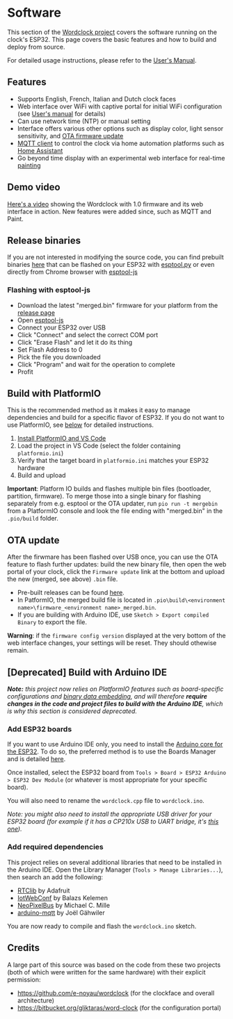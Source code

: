 # Software

This section of the [Wordclock project](../README.md) covers the software running on the clock's ESP32. This page covers the basic features and how to build and deploy from source.

For detailed usage instructions, please refer to the [User's Manual](UsersManual.md).

## Features

- Supports English, French, Italian and Dutch clock faces
- Web interface over WiFi with captive portal for initial WiFi configuration (see [User's manual](UsersManual.md) for details)
- Can use network time (NTP) or manual setting
- Interface offers various other options such as display color, light sensor sensitivity, and [OTA firmware update](#ota-update)
- [MQTT client](UsersManual.md#mqtt-client) to control the clock via home automation platforms such as [Home Assistant](https://www.home-assistant.io/)
- Go beyond time display with an experimental web interface for real-time [painting](UsersManual.md#paint)


## Demo video

[Here's a video](https://youtu.be/WF_X5soabm0) showing the Wordclock with 1.0 firmware and its web interface in action. New features were added since, such as MQTT and Paint.

## Release binaries

If you are not interested in modifying the source code, you can find prebuilt binaries [here](https://github.com/t0mg/wordclock/releases) that can be flashed on your ESP32 with [esptool.py](https://docs.espressif.com/projects/esptool/en/latest/esp32/esptool/flashing-firmware.html) or even directly from Chrome browser with [esptool-js](https://espressif.github.io/esptool-js/)

### Flashing with esptool-js

- Download the latest "merged.bin" firmware for your platform from the [release page](https://github.com/t0mg/wordclock/releases)
- Open [esptool-js](https://espressif.github.io/esptool-js/)
- Connect your ESP32 over USB
- Click "Connect" and select the correct COM port
- Click "Erase Flash" and let it do its thing
- Set Flash Address to 0
- Pick the file you downloaded
- Click "Program" and wait for the operation to complete
- Profit

## Build with PlatformIO

This is the recommended method as it makes it easy to manage dependencies and build for a specific flavor of ESP32. If you do not want to use PlatformIO, see [below](#deprecated-build-with-arduino-ide) for detailed instructions.

1. [Install PlatformIO and VS Code](https://docs.platformio.org/en/latest/integration/ide/pioide.html)
2. Load the project in VS Code (select the folder containing `platformio.ini`)
3. Verify that the target board in `platformio.ini` matches your ESP32 hardware
4. Build and upload

**Important**: Platform IO builds and flashes multiple bin files (bootloader, partition, firmware). To merge those into a single binary for flashing separately from e.g. esptool or the OTA updater, run `pio run -t mergebin` from a PlatformIO console and look the file ending with "merged.bin" in the `.pio/build` folder.

## OTA update

After the firwmare has been flashed over USB once, you can use the OTA feature to flash further updates: build the new binary file, then open the web portal of your clock, click the `Firmware update` link at the bottom and upload the new (merged, see above) `.bin` file.

- Pre-built releases can be found [here](https://github.com/t0mg/wordclock/releases).
- In PatformIO, the merged build file is located in `.pio\build\<environment name>\firmware_<environment name>_merged.bin`.
- If you are building with Arduino IDE, use `Sketch > Export compiled Binary` to export the file.

__Warning__: if the `firmware config version` displayed at the very bottom of the web interface changes, your settings will be reset. They should othewise remain.

## [Deprecated] Build with Arduino IDE

_**Note:** this project now relies on PlatformIO features such as board-specific configurations and [binary data embedding](https://docs.platformio.org/en/latest/platforms/espressif32.html#embedding-binary-data), and will therefore **require changes in the code and project files to build with the Arduino IDE**, which is why this section is considered deprecated._

### Add ESP32 boards

If you want to use Arduino IDE only, you need to install the [Arduino core for the ESP32](https://github.com/espressif/arduino-esp32). To do so, the preferred method is to use the Boards Manager and is detailed [here](https://github.com/espressif/arduino-esp32/blob/master/docs/arduino-ide/boards_manager.md).

Once installed, select the ESP32 board from `Tools > Board > ESP32 Arduino > ESP32 Dev Module` (or whatever is most appropriate for your specific board).

You will also need to rename the `wordclock.cpp` file to `wordclock.ino`.

_Note: you might also need to install the appropriate USB driver for your ESP32 board (for example if it has a CP210x USB to UART bridge, it's [this one](https://www.silabs.com/developers/usb-to-uart-bridge-vcp-drivers))._

### Add required dependencies

This project relies on several additional libraries that need to be installed in the Arduino IDE. Open the Library Manager (`Tools > Manage Libraries...`), then search an add the following:

- [RTClib](https://github.com/adafruit/RTClib) by Adafruit
- [IotWebConf](https://github.com/prampec/IotWebConf) by Balazs Kelemen
- [NeoPixelBus](https://github.com/Makuna/NeoPixelBus) by Michael C. Mille
- [arduino-mqtt](https://github.com/256dpi/arduino-mqtt) by Joël Gähwiler

You are now ready to compile and flash the `wordclock.ino` sketch.

## Credits

A large part of this source was based on the code from these two projects (both of which were written for the same hardware) with their explicit permission:
- https://github.com/e-noyau/wordclock (for the clockface and overall architecture)
- https://bitbucket.org/gliktaras/word-clock (for the configuration portal)
